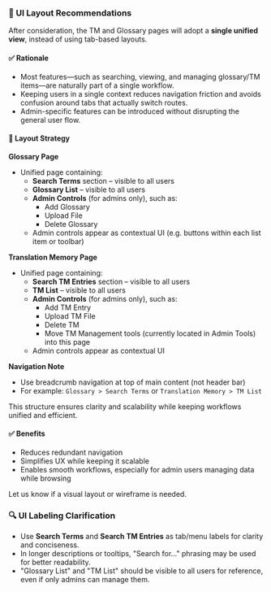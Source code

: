 ### 🧩 UI Layout Recommendations

After consideration, the TM and Glossary pages will adopt a **single unified view**, instead of using tab-based layouts.

#### ✅ Rationale
- Most features—such as searching, viewing, and managing glossary/TM items—are naturally part of a single workflow.
- Keeping users in a single context reduces navigation friction and avoids confusion around tabs that actually switch routes.
- Admin-specific features can be introduced without disrupting the general user flow.

#### 🧭 Layout Strategy

**Glossary Page**
- Unified page containing:
  - **Search Terms** section – visible to all users
  - **Glossary List** – visible to all users
  - **Admin Controls** (for admins only), such as:
    - Add Glossary
    - Upload File
    - Delete Glossary
  - Admin controls appear as contextual UI (e.g. buttons within each list item or toolbar)

**Translation Memory Page**
- Unified page containing:
  - **Search TM Entries** section – visible to all users
  - **TM List** – visible to all users
  - **Admin Controls** (for admins only), such as:
    - Add TM Entry
    - Upload TM File
    - Delete TM
    - Move TM Management tools (currently located in Admin Tools) into this page
  - Admin controls appear as contextual UI

**Navigation Note**
- Use breadcrumb navigation at top of main content (not header bar)
- For example: `Glossary > Search Terms` or `Translation Memory > TM List`

This structure ensures clarity and scalability while keeping workflows unified and efficient.

#### ✅ Benefits
- Reduces redundant navigation
- Simplifies UX while keeping it scalable
- Enables smooth workflows, especially for admin users managing data while browsing

Let us know if a visual layout or wireframe is needed.

### 🔍 UI Labeling Clarification

- Use **Search Terms** and **Search TM Entries** as tab/menu labels for clarity and conciseness.
- In longer descriptions or tooltips, "Search for..." phrasing may be used for better readability.
- "Glossary List" and "TM List" should be visible to all users for reference, even if only admins can manage them.
